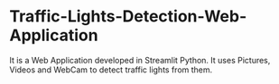 # Traffic-Lights-Detection-Web-Application
It is a Web Application developed in Streamlit Python. It uses Pictures, Videos and WebCam to detect traffic lights from them.
